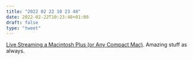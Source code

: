 ```yaml
---
title: "2022 02 22 10 23 48"
date: 2022-02-22T10:23:48+01:00
draft: false
type: "tweet"
---
```

[Live Streaming a Macintosh Plus (or Any Compact Mac)](https://jcs.org/2022/02/21/macplus_streaming). Amazing stuff as always.
